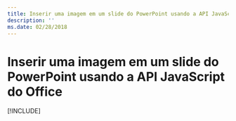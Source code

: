 ```yaml
---
title: Inserir uma imagem em um slide do PowerPoint usando a API JavaScript do Office
description: ''
ms.date: 02/28/2018
---
```


# <a name="insert-an-image-into-a-powerpoint-slide-using-the-office-javascript-api"></a>Inserir uma imagem em um slide do PowerPoint usando a API JavaScript do Office

[!INCLUDE[](../includes/powerpoint-tutorial-insert-image.md)]